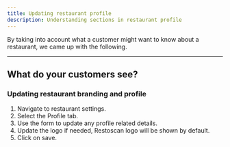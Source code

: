 ```yaml
---
title: Updating restaurant profile
description: Understanding sections in restaurant profile
---
```


By taking into account what a customer might want to know about a restaurant, we came up with the following.

---

## What do your customers see?



### Updating restaurant branding and profile

1. Navigate to restaurant settings.
2. Select the Profile tab.
3. Use the form to update any profile related details.
4. Update the logo if needed, Restoscan logo will be shown by default.
4. Click on save.
